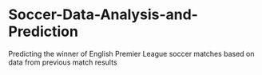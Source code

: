 # Soccer-Data-Analysis-and-Prediction
Predicting the winner of English Premier League soccer matches based on data from previous match results
